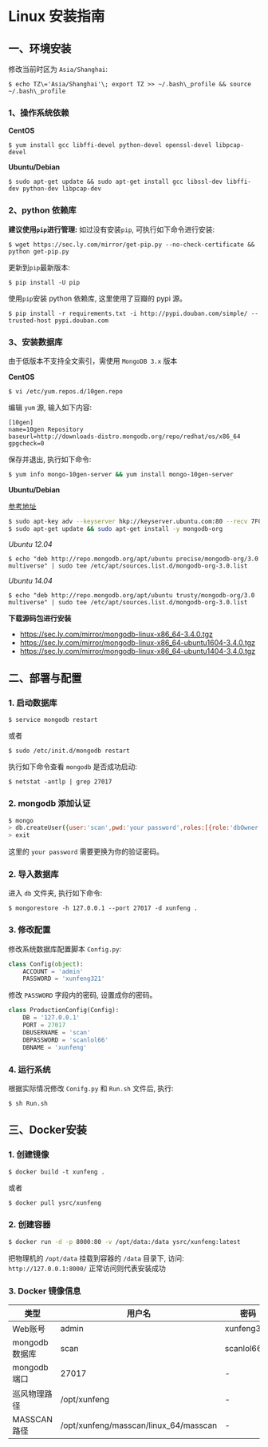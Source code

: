 # Linux 安装指南

## 一、环境安装

修改当前时区为 `Asia/Shanghai`:

```
$ echo TZ\='Asia/Shanghai'\; export TZ >> ~/.bash\_profile && source ~/.bash\_profile
```

### 1、操作系统依赖

**CentOS**
```
$ yum install gcc libffi-devel python-devel openssl-devel libpcap-devel
```

**Ubuntu/Debian**

```
$ sudo apt-get update && sudo apt-get install gcc libssl-dev libffi-dev python-dev libpcap-dev
```

### 2、python 依赖库

**建议使用`pip`进行管理:** 如过没有安装`pip`, 可执行如下命令进行安装:

```
$ wget https://sec.ly.com/mirror/get-pip.py --no-check-certificate && python get-pip.py
```

更新到`pip`最新版本:

```
$ pip install -U pip
```

使用`pip`安装 python 依赖库, 这里使用了豆瓣的 pypi 源。

```
$ pip install -r requirements.txt -i http://pypi.douban.com/simple/ --trusted-host pypi.douban.com
```

### 3、安装数据库

由于低版本不支持全文索引，需使用 `MongoDB 3.x` 版本

**CentOS**

```
$ vi /etc/yum.repos.d/10gen.repo

```

编辑 `yum` 源, 输入如下内容:

```
[10gen] 
name=10gen Repository 
baseurl=http://downloads-distro.mongodb.org/repo/redhat/os/x86_64 
gpgcheck=0
```

保存并退出, 执行如下命令:

```bash
$ yum info mongo-10gen-server && yum install mongo-10gen-server
```

**Ubuntu/Debian**

[参考地址](https://docs.mongodb.com/v3.0/tutorial/install-mongodb-on-ubuntu/)

```bash
$ sudo apt-key adv --keyserver hkp://keyserver.ubuntu.com:80 --recv 7F0CEB10
$ sudo apt-get update && sudo apt-get install -y mongodb-org
```

_Ubuntu 12.04_

```
$ echo "deb http://repo.mongodb.org/apt/ubuntu precise/mongodb-org/3.0 multiverse" | sudo tee /etc/apt/sources.list.d/mongodb-org-3.0.list
```

_Ubuntu 14.04_

```
$ echo "deb http://repo.mongodb.org/apt/ubuntu trusty/mongodb-org/3.0 multiverse" | sudo tee /etc/apt/sources.list.d/mongodb-org-3.0.list
```

**下载源码包进行安装**

* https://sec.ly.com/mirror/mongodb-linux-x86_64-3.4.0.tgz
* https://sec.ly.com/mirror/mongodb-linux-x86_64-ubuntu1604-3.4.0.tgz
* https://sec.ly.com/mirror/mongodb-linux-x86_64-ubuntu1404-3.4.0.tgz

## 二、部署与配置

### 1. 启动数据库

```
$ service mongodb restart
```

或者

```
$ sudo /etc/init.d/mongodb restart
```

执行如下命令查看 `mongodb` 是否成功启动:

```
$ netstat -antlp | grep 27017
```
### 2. mongodb 添加认证

```bash
$ mongo
> db.createUser({user:'scan',pwd:'your password',roles:[{role:'dbOwner',db:'xunfeng'}]})
> exit
```

这里的 `your password` 需要更换为你的验证密码。

### 2. 导入数据库

进入 `db` 文件夹, 执行如下命令:

```
$ mongorestore -h 127.0.0.1 --port 27017 -d xunfeng .
```

### 3. 修改配置

修改系统数据库配置脚本 `Config.py`:

```python
class Config(object):
    ACCOUNT = 'admin'
    PASSWORD = 'xunfeng321'
```

修改 `PASSWORD` 字段内的密码, 设置成你的密码。

```python
class ProductionConfig(Config):
    DB = '127.0.0.1'
    PORT = 27017
    DBUSERNAME = 'scan'
    DBPASSWORD = 'scanlol66'
    DBNAME = 'xunfeng'
```
### 4. 运行系统

根据实际情况修改 `Conifg.py` 和 `Run.sh` 文件后, 执行:

```
$ sh Run.sh
```

## 三、Docker安装

### 1. 创建镜像

```
$ docker build -t xunfeng .
```

或者

```bash
$ docker pull ysrc/xunfeng
```

### 2. 创建容器

```bash
$ docker run -d -p 8000:80 -v /opt/data:/data ysrc/xunfeng:latest
```

把物理机的 `/opt/data` 挂载到容器的 `/data` 目录下, 访问: `http://127.0.0.1:8000/` 正常访问则代表安装成功

### 3. Docker 镜像信息

|类型 | 用户名 | 密码 |
|----- |----- |-----| 
| Web账号 | admin | xunfeng321 |
| mongodb 数据库 | scan | scanlol66 |
| mongodb 端口 | 27017| - |
| 巡风物理路径 | /opt/xunfeng | - |
| MASSCAN 路径| /opt/xunfeng/masscan/linux_64/masscan | - |

